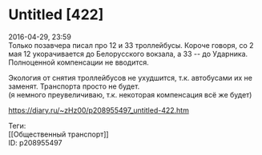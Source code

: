Untitled [422]
===============

   
 2016-04-29, 23:59   
  Только позавчера писал про 12 и 33 троллейбусы. Короче говоря, со 2 мая 12 укорачивается до Белорусского вокзала, а 33 -- до Ударника. Полноценной компенсации не вводится.   
   
 Экология от снятия троллейбусов не ухудшится, т.к. автобусами их не заменят. Транспорта просто не будет.   
 (я немного преувеличиваю, т.к. некоторая компенсация всё же будет)   
    
 <https://diary.ru/~zHz00/p208955497_untitled-422.htm>   
   
 Теги:   
 [[Общественный транспорт]]   
 ID: p208955497